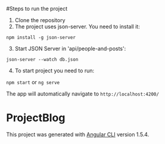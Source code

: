 #Steps to run the project

1. Clone the repository
2. The project uses json-server. You need to install it: 

`npm install -g json-server`

3. Start JSON Server in 'api/people-and-posts':

`json-server --watch db.json`

4. To start project you need to run:

`npm start` or `ng serve`

The app will automatically navigate to `http://localhost:4200/`


# ProjectBlog

This project was generated with [Angular CLI](https://github.com/angular/angular-cli) version 1.5.4.
